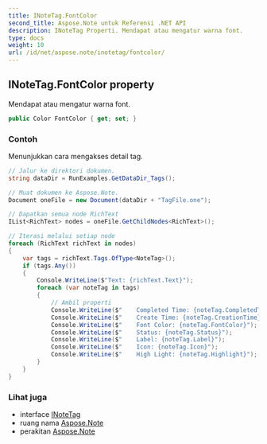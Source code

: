```yaml
---
title: INoteTag.FontColor
second_title: Aspose.Note untuk Referensi .NET API
description: INoteTag Properti. Mendapat atau mengatur warna font.
type: docs
weight: 10
url: /id/net/aspose.note/inotetag/fontcolor/
---
```

## INoteTag.FontColor property

Mendapat atau mengatur warna font.

```csharp
public Color FontColor { get; set; }
```

### Contoh

Menunjukkan cara mengakses detail tag.

```csharp
// Jalur ke direktori dokumen.
string dataDir = RunExamples.GetDataDir_Tags();

// Muat dokumen ke Aspose.Note.
Document oneFile = new Document(dataDir + "TagFile.one");

// Dapatkan semua node RichText
IList<RichText> nodes = oneFile.GetChildNodes<RichText>();

// Iterasi melalui setiap node
foreach (RichText richText in nodes)
{
    var tags = richText.Tags.OfType<NoteTag>();
    if (tags.Any())
    {
        Console.WriteLine($"Text: {richText.Text}");
        foreach (var noteTag in tags)
        {
            // Ambil properti
            Console.WriteLine($"    Completed Time: {noteTag.CompletedTime}");
            Console.WriteLine($"    Create Time: {noteTag.CreationTime}");
            Console.WriteLine($"    Font Color: {noteTag.FontColor}");
            Console.WriteLine($"    Status: {noteTag.Status}");
            Console.WriteLine($"    Label: {noteTag.Label}");
            Console.WriteLine($"    Icon: {noteTag.Icon}");
            Console.WriteLine($"    High Light: {noteTag.Highlight}");
        }
    }
}
```

### Lihat juga

* interface [INoteTag](../)
* ruang nama [Aspose.Note](../../inotetag/)
* perakitan [Aspose.Note](../../../)


